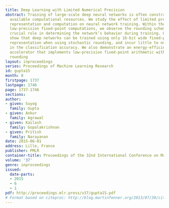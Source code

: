 ```yaml
---
title: Deep Learning with Limited Numerical Precision
abstract: Training of large-scale deep neural networks is often constrained by the
  available computational resources. We study the effect of limited precision data
  representation and computation on neural network training. Within the context of
  low-precision fixed-point computations, we observe the rounding scheme to play a
  crucial role in determining the network’s behavior during training. Our results
  show that deep networks can be trained using only 16-bit wide fixed-point number
  representation when using stochastic rounding, and incur little to no degradation
  in the classification accuracy. We also demonstrate an energy-efficient hardware
  accelerator that implements low-precision fixed-point arithmetic with stochastic
  rounding
layout: inproceedings
series: Proceedings of Machine Learning Research
id: gupta15
month: 0
firstpage: 1737
lastpage: 1746
page: 1737-1746
sections: 
author:
- given: Suyog
  family: Gupta
- given: Ankur
  family: Agrawal
- given: Kailash
  family: Gopalakrishnan
- given: Pritish
  family: Narayanan
date: 2015-06-01
address: Lille, France
publisher: PMLR
container-title: Proceedings of the 32nd International Conference on Machine Learning
volume: '37'
genre: inproceedings
issued:
  date-parts:
  - 2015
  - 6
  - 1
pdf: http://proceedings.mlr.press/v37/gupta15.pdf
# Format based on citeproc: http://blog.martinfenner.org/2013/07/30/citeproc-yaml-for-bibliographies/
---
```

